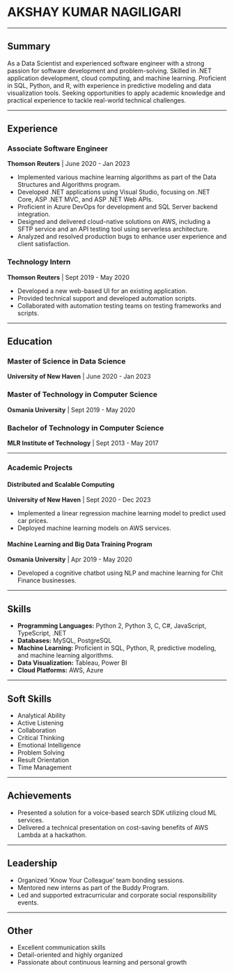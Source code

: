 # AKSHAY KUMAR NAGILIGARI

---

## Summary

As a Data Scientist and experienced software engineer with a strong passion for software development and problem-solving. Skilled in .NET application development, cloud computing, and machine learning. Proficient in SQL, Python, and R, with experience in predictive modeling and data visualization tools. Seeking opportunities to apply academic knowledge and practical experience to tackle real-world technical challenges.

---

## Experience

### Associate Software Engineer
**Thomson Reuters** | June 2020 - Jan 2023
- Implemented various machine learning algorithms as part of the Data Structures and Algorithms program.
- Developed .NET applications using Visual Studio, focusing on .NET Core, ASP .NET MVC, and ASP .NET Web APIs.
- Proficient in Azure DevOps for development and SQL Server backend integration.
- Designed and delivered cloud-native solutions on AWS, including a SFTP service and an API testing tool using serverless architecture.
- Analyzed and resolved production bugs to enhance user experience and client satisfaction.

### Technology Intern
**Thomson Reuters** | Sept 2019 - May 2020
- Developed a new web-based UI for an existing application.
- Provided technical support and developed automation scripts.
- Collaborated with automation testing teams on testing frameworks and scripts.

---

## Education

### Master of Science in Data Science
**University of New Haven** | June 2020 - Jan 2023

### Master of Technology in Computer Science
**Osmania University** | Sept 2019 - May 2020

### Bachelor of Technology in Computer Science
**MLR Institute of Technology** | Sept 2013 - May 2017

---

### Academic Projects

#### Distributed and Scalable Computing
**University of New Haven** | Sept 2020 - Dec 2023
- Implemented a linear regression machine learning model to predict used car prices.
- Deployed machine learning models on AWS services.

#### Machine Learning and Big Data Training Program
**Osmania University** | Apr 2019 - May 2020
- Developed a cognitive chatbot using NLP and machine learning for Chit Finance businesses.

---

## Skills

- **Programming Languages:** Python 2, Python 3, C, C#, JavaScript, TypeScript, .NET
- **Databases:** MySQL, PostgreSQL
- **Machine Learning:** Proficient in SQL, Python, R, predictive modeling, and machine learning algorithms.
- **Data Visualization:** Tableau, Power BI
- **Cloud Platforms:** AWS, Azure

---

## Soft Skills

- Analytical Ability
- Active Listening
- Collaboration
- Critical Thinking
- Emotional Intelligence
- Problem Solving
- Result Orientation
- Time Management

---

## Achievements

- Presented a solution for a voice-based search SDK utilizing cloud ML services.
- Delivered a technical presentation on cost-saving benefits of AWS Lambda at a hackathon.

---

## Leadership

- Organized 'Know Your Colleague' team bonding sessions.
- Mentored new interns as part of the Buddy Program.
- Led and supported extracurricular and corporate social responsibility events.

---

## Other

- Excellent communication skills
- Detail-oriented and highly organized
- Passionate about continuous learning and personal growth



